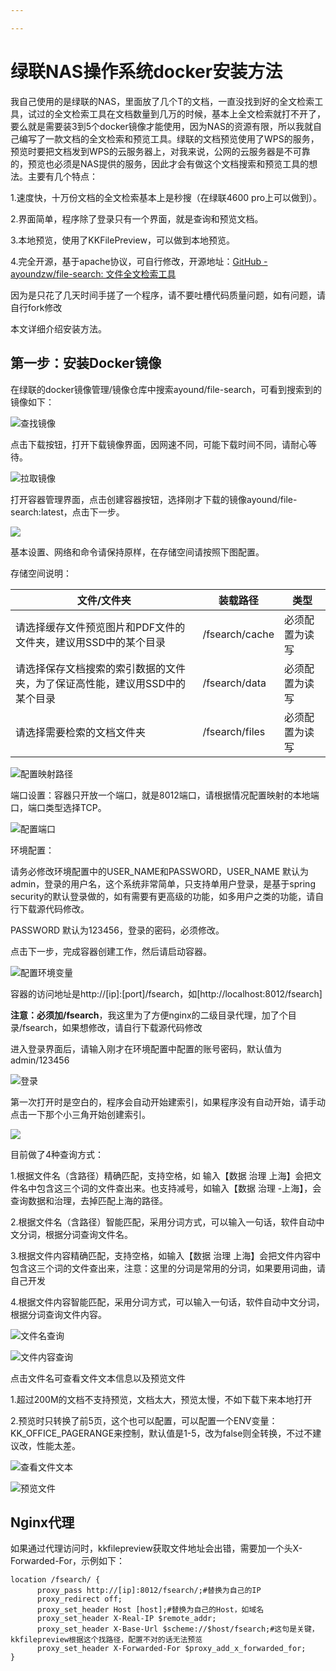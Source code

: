 ```yaml
---

---
```


# 绿联NAS操作系统docker安装方法

我自己使用的是绿联的NAS，里面放了几个T的文档，一直没找到好的全文检索工具，试过的全文检索工具在文档数量到几万的时候，基本上全文检索就打不开了，要么就是需要装3到5个docker镜像才能使用，因为NAS的资源有限，所以我就自己编写了一款文档的全文检索和预览工具。绿联的文档预览使用了WPS的服务，预览时要把文档发到WPS的云服务器上，对我来说，公网的云服务器是不可靠的，预览也必须是NAS提供的服务，因此才会有做这个文档搜索和预览工具的想法。主要有几个特点：

1.速度快，十万份文档的全文检索基本上是秒搜（在绿联4600 pro上可以做到）。

2.界面简单，程序除了登录只有一个界面，就是查询和预览文档。

3.本地预览，使用了KKFilePreview，可以做到本地预览。

4.完全开源，基于apache协议，可自行修改，开源地址：[GitHub - ayoundzw/file-search: 文件全文检索工具](https://github.com/ayoundzw/file-search)

因为是只花了几天时间手搓了一个程序，请不要吐槽代码质量问题，如有问题，请自行fork修改

本文详细介绍安装方法。

## 第一步：安装Docker镜像

在绿联的docker镜像管理/镜像仓库中搜索ayound/file-search，可看到搜索到的镜像如下：



![](images/dockerImageSearch.png "查找镜像")

点击下载按钮，打开下载镜像界面，因网速不同，可能下载时间不同，请耐心等待。



![](images/dockerPull.png "拉取镜像")

打开容器管理界面，点击创建容器按钮，选择刚才下载的镜像ayound/file-search:latest，点击下一步。

![](images/createContainer.png)

基本设置、网络和命令请保持原样，在存储空间请按照下图配置。

存储空间说明：

| 文件/文件夹                                  | 装载路径           | 类型      |
| --------------------------------------- | -------------- | ------- |
| 请选择缓存文件预览图片和PDF文件的文件夹，建议用SSD中的某个目录      | /fsearch/cache | 必须配置为读写 |
| 请选择保存文档搜索的索引数据的文件夹，为了保证高性能，建议用SSD中的某个目录 | /fsearch/data  | 必须配置为读写 |
| 请选择需要检索的文档文件夹                           | /fsearch/files | 必须配置为读写 |

![](images/vConfig.png "配置映射路径")



端口设置：容器只开放一个端口，就是8012端口，请根据情况配置映射的本地端口，端口类型选择TCP。

![](images/portConfig.png "配置端口")

环境配置：

请务必修改环境配置中的USER_NAME和PASSWORD，USER_NAME 默认为admin，登录的用户名，这个系统非常简单，只支持单用户登录，是基于spring security的默认登录做的，如有需要有更高级的功能，如多用户之类的功能，请自行下载源代码修改。

PASSWORD 默认为123456，登录的密码，必须修改。

点击下一步，完成容器创建工作，然后请启动容器。



![](images/envConfig.png "配置环境变量")



容器的访问地址是http://[ip]:[port]/fsearch，如[http://localhost:8012/fsearch]

**注意：必须加/fsearch**，我这里为了方便nginx的二级目录代理，加了个目录/fsearch，如果想修改，请自行下载源代码修改

进入登录界面后，请输入刚才在环境配置中配置的账号密码，默认值为admin/123456

![](images/login.png "登录")

第一次打开时是空白的，程序会自动开始建索引，如果程序没有自动开始，请手动点击一下那个小三角开始创建索引。

![](images/firstOpen.png)

目前做了4种查询方式：

1.根据文件名（含路径）精确匹配，支持空格，如 输入【数据 治理 上海】会把文件名中包含这三个词的文件查出来。也支持减号，如输入【数据 治理 -上海】，会查询数据和治理，去掉匹配上海的路径。

2.根据文件名（含路径）智能匹配，采用分词方式，可以输入一句话，软件自动中文分词，根据分词查询文件名。

3.根据文件内容精确匹配，支持空格，如输入【数据 治理 上海】会把文件内容中包含这三个词的文件查出来，注意：这里的分词是常用的分词，如果要用词曲，请自己开发

4.根据文件内容智能匹配，采用分词方式，可以输入一句话，软件自动中文分词，根据分词查询文件内容。

![](images/fileNameSearch.png "文件名查询")



![](images/fileContentSearch.png "文件内容查询")

点击文件名可查看文件文本信息以及预览文件

1.超过200M的文档不支持预览，文档太大，预览太慢，不如下载下来本地打开

2.预览时只转换了前5页，这个也可以配置，可以配置一个ENV变量：KK_OFFICE_PAGERANGE来控制，默认值是1-5，改为false则全转换，不过不建议改，性能太差。

![](images/viewFileText.png "查看文件文本")

![](images/previewFile.png "预览文件")

## Nginx代理

如果通过代理访问时，kkfilepreview获取文件地址会出错，需要加一个头X-Forwarded-For，示例如下：



```nginx
location /fsearch/ {
      proxy_pass http://[ip]:8012/fsearch/;#替换为自己的IP
      proxy_redirect off;
      proxy_set_header Host [host];#替换为自己的Host，如域名 
      proxy_set_header X-Real-IP $remote_addr;
      proxy_set_header X-Base-Url $scheme://$host/fsearch;#这句是关键，kkfilepreview根据这个找路径，配置不对的话无法预览
      proxy_set_header X-Forwarded-For $proxy_add_x_forwarded_for; 
}

```
